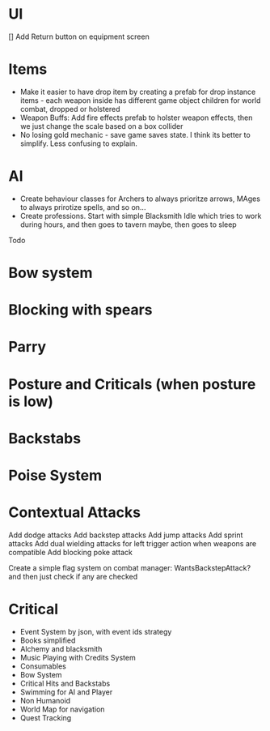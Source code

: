 # UI

[] Add Return button on equipment screen

# Items

- Make it easier to have drop item by creating a prefab for drop instance items - each weapon inside has different game object children for world combat, dropped or holstered
- Weapon Buffs: Add fire effects prefab to holster weapon effects, then we just change the scale based on a box collider
- No losing gold mechanic - save game saves state. I think its better to simplify. Less confusing to explain.

# AI

- Create behaviour classes for Archers to always prioritze arrows, MAges to always prirotize spells, and so on...
- Create professions. Start with simple Blacksmith Idle which tries to work during hours, and then goes to tavern maybe, then goes to sleep

Todo

# Bow system

# Blocking with spears

# Parry

# Posture and Criticals (when posture is low)

# Backstabs

# Poise System

# Contextual Attacks

Add dodge attacks
Add backstep attacks
Add jump attacks
Add sprint attacks
Add dual wielding attacks for left trigger action when weapons are compatible
Add blocking poke attack

Create a simple flag system on combat manager: WantsBackstepAttack? and then just check if any are checked

# Critical

- Event System by json, with event ids strategy
- Books simplified
- Alchemy and blacksmith
- Music Playing with Credits System
- Consumables
- Bow System
- Critical Hits and Backstabs
- Swimming for AI and Player
- Non Humanoid
- World Map for navigation
- Quest Tracking

